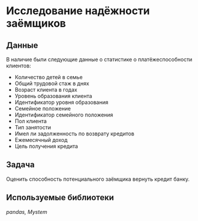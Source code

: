 # Исследование надёжности заёмщиков

## Данные

В наличие были следующие данные о статистике о платёжеспособности клиентов:
- Количество детей в семье
- Общий трудовой стаж в днях
- Возраст клиента в годах
- Уровень образования клиента
- Идентификатор уровня образования
- Семейное положение
- Идентификатор семейного положения
- Пол клиента
- Тип занятости
- Имел ли задолженность по возврату кредитов
- Ежемесячный доход
- Цель получения кредита

## Задача
Оценить способность потенциального заёмщика вернуть кредит банку.

## Используемые библиотеки
*pandas,*
*Mystem*

